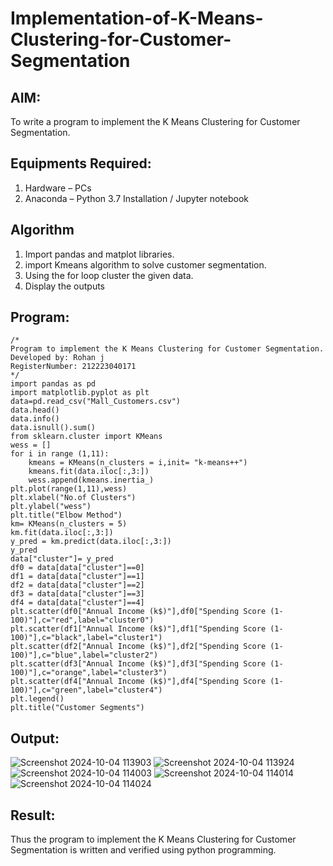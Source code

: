# Implementation-of-K-Means-Clustering-for-Customer-Segmentation

## AIM:
To write a program to implement the K Means Clustering for Customer Segmentation.

## Equipments Required:
1. Hardware – PCs
2. Anaconda – Python 3.7 Installation / Jupyter notebook

## Algorithm
1. Import pandas and matplot libraries.
2. import Kmeans algorithm to solve customer segmentation.
3. Using the for loop cluster the given data.
4. Display the outputs


## Program:
```
/*
Program to implement the K Means Clustering for Customer Segmentation.
Developed by: Rohan j 
RegisterNumber: 212223040171
*/
import pandas as pd
import matplotlib.pyplot as plt
data=pd.read_csv("Mall_Customers.csv")
data.head()
data.info()
data.isnull().sum()
from sklearn.cluster import KMeans
wess = []
for i in range (1,11):
    kmeans = KMeans(n_clusters = i,init= "k-means++")
    kmeans.fit(data.iloc[:,3:])
    wess.append(kmeans.inertia_)
plt.plot(range(1,11),wess)
plt.xlabel("No.of Clusters")
plt.ylabel("wess")
plt.title("Elbow Method")
km= KMeans(n_clusters = 5)
km.fit(data.iloc[:,3:])
y_pred = km.predict(data.iloc[:,3:])
y_pred
data["cluster"]= y_pred
df0 = data[data["cluster"]==0]
df1 = data[data["cluster"]==1]
df2 = data[data["cluster"]==2]
df3 = data[data["cluster"]==3]
df4 = data[data["cluster"]==4]
plt.scatter(df0["Annual Income (k$)"],df0["Spending Score (1-100)"],c="red",label="cluster0")
plt.scatter(df1["Annual Income (k$)"],df1["Spending Score (1-100)"],c="black",label="cluster1")
plt.scatter(df2["Annual Income (k$)"],df2["Spending Score (1-100)"],c="blue",label="cluster2")
plt.scatter(df3["Annual Income (k$)"],df3["Spending Score (1-100)"],c="orange",label="cluster3")
plt.scatter(df4["Annual Income (k$)"],df4["Spending Score (1-100)"],c="green",label="cluster4")
plt.legend()
plt.title("Customer Segments")
```

## Output:
![Screenshot 2024-10-04 113903](https://github.com/user-attachments/assets/b898f2e2-13d8-4299-9407-190f973f89ac)
![Screenshot 2024-10-04 113924](https://github.com/user-attachments/assets/093ab659-7513-49d5-b31a-6306eb23e116)
![Screenshot 2024-10-04 114003](https://github.com/user-attachments/assets/6297d1bc-df73-4a25-a90b-c4a4eb9a757b)
![Screenshot 2024-10-04 114014](https://github.com/user-attachments/assets/98624174-ebb2-41d7-845c-d563d40a4561)
![Screenshot 2024-10-04 114024](https://github.com/user-attachments/assets/c89100e0-37e5-45d2-b50e-232f3ce57efa)










## Result:
Thus the program to implement the K Means Clustering for Customer Segmentation is written and verified using python programming.

